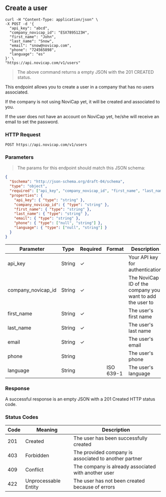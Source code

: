 ## Create a user

```shell
curl -H "Content-Type: application/json" \
-X POST -d '{
  "api_key": "abcd",
  "company_novicap_id": "ESX7895123H",
  "first_name": "John",
  "last_name": "Snow",
  "email": "snow@novicap.com",
  "phone": "724565898",
  "language": "es"
}' \
"https://api.novicap.com/v1/users"
```

> The above command returns a empty JSON with the 201 CREATED status.

This endpoint allows you to create a user in a company that has no users associated.

If the company is not using NoviCap yet, it will be created and associated to you.

If the user does not have an account on NoviCap yet, he/she will receive an email to set the password.

### HTTP Request

`POST https://api.novicap.com/v1/users`

### Parameters

> The params for this endpoint should match this JSON schema:

```json
{
  "$schema": "http://json-schema.org/draft-04/schema",
  "type": "object",
  "required": ["api_key", "company_novicap_id", "first_name", "last_name", "email"],
  "properties": {
    "api_key": { "type": "string" },
    "company_novicap_id": { "type": "string" },
    "first_name": { "type": "string" },
    "last_name": { "type": "string" },
    "email": { "type": "string" },
    "phone": { "type": ["null", "string"] },
    "language": { "type": ["null", "string"] }
  }
}
```

| Parameter          | Type   | Required | Format    | Description                                               |
|--------------------|--------|----------|-----------|-----------------------------------------------------------|
| api_key            | String | ✓        |           | Your API key for authentication                           |
| company_novicap_id | String | ✓        |           | The NoviCap ID of the company you want to add the user to |
| first_name         | String | ✓        |           | The user's first name                                     |
| last_name          | String | ✓        |           | The user's last name                                      |
| email              | String | ✓        |           | The user's email                                          |
| phone              | String |          |           | The user's phone                                          |
| language           | String |          | ISO 639-1 | The user's language                                       |

### Response

A successful response is an empty JSON with a 201 Created HTTP status code.

### Status Codes

| Code | Meaning              | Description                                           |
|------|----------------------|-------------------------------------------------------|
| 201  | Created              | The user has been successfully created                |
| 403  | Forbidden            | The provided company is associated to another partner |
| 409  | Conflict             | The company is already associated with another user   |
| 422  | Unprocessable Entity | The user has not been created because of errors       |
